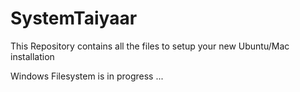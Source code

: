# SystemTaiyaar
This Repository contains all the files to setup your new Ubuntu/Mac installation

Windows Filesystem is in progress ...
